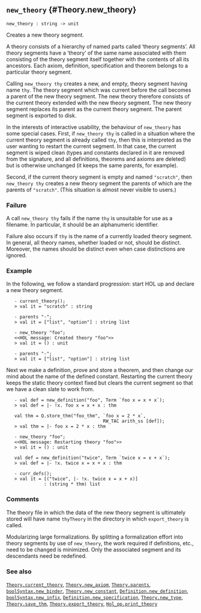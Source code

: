 ## `new_theory` {#Theory.new_theory}


```
new_theory : string -> unit
```



Creates a new theory segment.


A theory consists of a hierarchy of named parts called ‘theory
segments’. All theory segments have a ‘theory’ of the
same name associated with them consisting of the theory segment itself
together with the contents of all its ancestors.  Each axiom,
definition, specification and theorem belongs to a particular
theory segment.

Calling `new_theory thy` creates a new, and empty, theory segment
having name `thy`. The theory segment which was current before the
call becomes a parent of the new theory segment. The new theory
therefore consists of the current theory extended with the new
theory segment. The new theory segment replaces its parent as the
current theory segment. The parent segment is exported to disk.

In the interests of interactive usability, the behaviour of `new_theory`
has some special cases. First, if `new_theory thy` is called in
a situation where the current theory segment is already called `thy`,
then this is interpreted as the user wanting to restart the current
segment. In that case, the current segment is wiped clean
(types and constants declared in it are removed from the signature, and
all definitions, theorems and axioms are deleted) but is otherwise
unchanged (it keeps the same parents, for example).

Second, if the current theory segment is empty and named `"scratch"`,
then `new_theory thy` creates a new theory segment the parents of which
are the parents of `"scratch"`. (This situation is almost never visible
to users.)

### Failure

A call `new_theory thy` fails if the name `thy` is unsuitable for
use as a filename. In particular, it should be an alphanumeric
identifier.

Failure also occurs if `thy` is the name of a currently loaded theory
segment. In general, all theory names, whether loaded or not, should be
distinct. Moreover, the names should be distinct even when case
distinctions are ignored.

### Example

In the following, we follow a standard progression: start HOL up and
declare a new theory segment.
    
       - current_theory();
       > val it = "scratch" : string
    
       - parents "-";
       > val it = ["list", "option"] : string list
    
       - new_theory "foo";
       <<HOL message: Created theory "foo">>
       > val it = () : unit
    
       - parents "-";
       > val it = ["list", "option"] : string list
    
Next we make a definition, prove and store a theorem, and
then change our mind about the name of the defined constant. Restarting
the current theory keeps the static theory context fixed but clears
the current segment so that we have a clean slate to work from.
    
       - val def = new_definition("foo", Term `foo x = x + x`);
       > val def = |- !x. foo x = x + x : thm
    
       val thm = Q.store_thm("foo_thm", `foo x = 2 * x`,
                                        RW_TAC arith_ss [def]);
       > val thm = |- foo x = 2 * x : thm
    
       - new_theory "foo";
       <<HOL message: Restarting theory "foo">>
       > val it = () : unit
    
       val def = new_definition("twice", Term `twice x = x + x`);
       > val def = |- !x. twice x = x + x : thm
    
       - curr_defs();
       > val it = [("twice", |- !x. twice x = x + x)]
                  : (string * thm) list
    



### Comments

The theory file in which the data of the new theory segment is
ultimately stored will have name `thyTheory` in the directory
in which `export_theory` is called.


Modularizing large formalizations. By splitting a formalization
effort into theory segments by use of `new_theory`, the work
required if definitions, etc., need to be changed is minimized.
Only the associated segment and its descendants need be redefined.

### See also

[`Theory.current_theory`](#Theory.current_theory), [`Theory.new_axiom`](#Theory.new_axiom), [`Theory.parents`](#Theory.parents), [`boolSyntax.new_binder`](#boolSyntax.new_binder), [`Theory.new_constant`](#Theory.new_constant), [`Definition.new_definition`](#Definition.new_definition), [`boolSyntax.new_infix`](#boolSyntax.new_infix), [`Definition.new_specification`](#Definition.new_specification), [`Theory.new_type`](#Theory.new_type), [`Theory.save_thm`](#Theory.save_thm), [`Theory.export_theory`](#Theory.export_theory), [`Hol_pp.print_theory`](#Hol_pp.print_theory)

